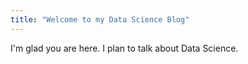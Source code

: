 ```yaml
---
title: "Welcome to my Data Science Blog"
---
```


I'm glad you are here. I plan to talk about Data Science.
